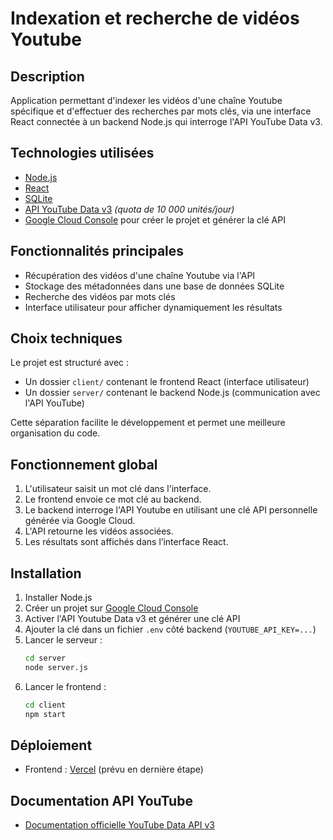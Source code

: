 # Indexation et recherche de vidéos Youtube

## Description
Application permettant d'indexer les vidéos d'une chaîne Youtube spécifique et d'effectuer des recherches par mots clés, via une interface React connectée à un backend Node.js qui interroge l'API YouTube Data v3.

## Technologies utilisées
- [Node.js](https://nodejs.org/)
- [React](https://react.dev/)
- [SQLite](https://www.sqlite.org/)
- [API YouTube Data v3](https://developers.google.com/youtube/v3/docs?hl=fr) *(quota de 10 000 unités/jour)*
- [Google Cloud Console](https://console.cloud.google.com/) pour créer le projet et générer la clé API

## Fonctionnalités principales
- Récupération des vidéos d'une chaîne Youtube via l'API
- Stockage des métadonnées dans une base de données SQLite
- Recherche des vidéos par mots clés
- Interface utilisateur pour afficher dynamiquement les résultats

## Choix techniques
Le projet est structuré avec :
- Un dossier `client/` contenant le frontend React (interface utilisateur)
- Un dossier `server/` contenant le backend Node.js (communication avec l'API YouTube)

Cette séparation facilite le développement et permet une meilleure organisation du code.

## Fonctionnement global
1. L'utilisateur saisit un mot clé dans l'interface.
2. Le frontend envoie ce mot clé au backend.
3. Le backend interroge l'API Youtube en utilisant une clé API personnelle générée via Google Cloud.
4. L'API retourne les vidéos associées.
5. Les résultats sont affichés dans l’interface React.

## Installation
1. Installer Node.js
2. Créer un projet sur [Google Cloud Console](https://console.cloud.google.com/)
3. Activer l'API Youtube Data v3 et générer une clé API
4. Ajouter la clé dans un fichier `.env` côté backend (`YOUTUBE_API_KEY=...`)
5. Lancer le serveur :
   ```bash
   cd server
   node server.js
   ```
6. Lancer le frontend :
   ```bash
   cd client
   npm start
   ```

## Déploiement
- Frontend : [Vercel](https://vercel.com/) (prévu en dernière étape)

## Documentation API YouTube
- [Documentation officielle YouTube Data API v3](https://developers.google.com/youtube/v3/docs?hl=fr)
